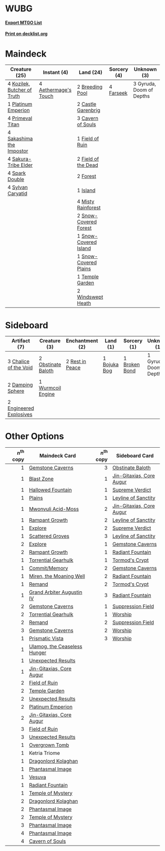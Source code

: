 # WUBG

#### [Export MTGO List](../collection/WUBG/WUBG.txt)
#### [Print on decklist.org](http://decklist.org/?deckmain=4%09Aethermage's%20Touch%0A2%09Breeding%20Pool%0A2%09Castle%20Garenbrig%0A3%09Cavern%20of%20Souls%0A4%09Farseek%0A1%09Field%20of%20Ruin%0A2%09Field%20of%20the%20Dead%0A2%09Forest%0A3%09Gyruda,%20Doom%20of%20Depths%0A1%09Island%0A4%09Kozilek,%20Butcher%20of%20Truth%0A4%09Misty%20Rainforest%0A1%09Platinum%20Emperion%0A4%09Primeval%20Titan%0A4%09Sakashima%20the%20Impostor%0A4%09Sakura-Tribe%20Elder%0A2%09Snow-Covered%20Forest%0A1%09Snow-Covered%20Island%0A1%09Snow-Covered%20Plains%0A4%09Spark%20Double%0A4%09Sylvan%20Caryatid%0A1%09Temple%20Garden%0A2%09Windswept%20Heath&deckside=1%09Bojuka%20Bog%0A1%09Broken%20Bond%0A3%09Chalice%20of%20the%20Void%0A2%09Damping%20Sphere%0A2%09Engineered%20Explosives%0A1%09Gyruda,%20Doom%20of%20Depths%0A2%09Obstinate%20Baloth%0A2%09Rest%20in%20Peace%0A1%09Wurmcoil%20Engine)
# Maindeck

|                                            Creature (25)                                             |                                          Instant (4)                                          |                                           Land (24)                                            |                                    Sorcery (4)                                     |      Unknown (3)       |
|------------------------------------------------------------------------------------------------------|-----------------------------------------------------------------------------------------------|------------------------------------------------------------------------------------------------|------------------------------------------------------------------------------------|------------------------|
|4 [Kozilek, Butcher of Truth](http://gatherer.wizards.com/Pages/Card/Details.aspx?multiverseid=397668)|4 [Aethermage's Touch](http://gatherer.wizards.com/Pages/Card/Details.aspx?multiverseid=376240)|2 [Breeding Pool](http://gatherer.wizards.com/Pages/Card/Details.aspx?multiverseid=97088)       |4 [Farseek](http://gatherer.wizards.com/Pages/Card/Details.aspx?multiverseid=420766)|3 Gyruda, Doom of Depths|
|1 [Platinum Emperion](http://gatherer.wizards.com/Pages/Card/Details.aspx?multiverseid=457134)        |                                                                                               |2 [Castle Garenbrig](http://gatherer.wizards.com/Pages/Card/Details.aspx?multiverseid=473202)   |                                                                                    |                        |
|4 [Primeval Titan](http://gatherer.wizards.com/Pages/Card/Details.aspx?multiverseid=438749)           |                                                                                               |3 [Cavern of Souls](http://gatherer.wizards.com/Pages/Card/Details.aspx?multiverseid=278058)    |                                                                                    |                        |
|4 [Sakashima the Impostor](http://gatherer.wizards.com/Pages/Card/Details.aspx?multiverseid=74509)    |                                                                                               |1 [Field of Ruin](http://gatherer.wizards.com/Pages/Card/Details.aspx?multiverseid=435415)      |                                                                                    |                        |
|4 [Sakura-Tribe Elder](http://gatherer.wizards.com/Pages/Card/Details.aspx?multiverseid=220582)       |                                                                                               |2 [Field of the Dead](http://gatherer.wizards.com/Pages/Card/Details.aspx?multiverseid=467001)  |                                                                                    |                        |
|4 [Spark Double](http://gatherer.wizards.com/Pages/Card/Details.aspx?multiverseid=460995)             |                                                                                               |2 [Forest](http://gatherer.wizards.com/Pages/Card/Details.aspx?multiverseid=439860)             |                                                                                    |                        |
|4 [Sylvan Caryatid](http://gatherer.wizards.com/Pages/Card/Details.aspx?multiverseid=373624)          |                                                                                               |1 [Island](http://gatherer.wizards.com/Pages/Card/Details.aspx?multiverseid=439857)             |                                                                                    |                        |
|                                                                                                      |                                                                                               |4 [Misty Rainforest](http://gatherer.wizards.com/Pages/Card/Details.aspx?multiverseid=405102)   |                                                                                    |                        |
|                                                                                                      |                                                                                               |2 [Snow-Covered Forest](http://gatherer.wizards.com/Pages/Card/Details.aspx?multiverseid=121192)|                                                                                    |                        |
|                                                                                                      |                                                                                               |1 [Snow-Covered Island](http://gatherer.wizards.com/Pages/Card/Details.aspx?multiverseid=121130)|                                                                                    |                        |
|                                                                                                      |                                                                                               |1 [Snow-Covered Plains](http://gatherer.wizards.com/Pages/Card/Details.aspx?multiverseid=121267)|                                                                                    |                        |
|                                                                                                      |                                                                                               |1 [Temple Garden](http://gatherer.wizards.com/Pages/Card/Details.aspx?multiverseid=405112)      |                                                                                    |                        |
|                                                                                                      |                                                                                               |2 [Windswept Heath](http://gatherer.wizards.com/Pages/Card/Details.aspx?multiverseid=405115)    |                                                                                    |                        |


# Sideboard

|                                          Artifact (7)                                           |                                        Creature (3)                                         |                                     Enchantment (2)                                      |                                       Land (1)                                        |                                      Sorcery (1)                                       |      Unknown (1)       |
|-------------------------------------------------------------------------------------------------|---------------------------------------------------------------------------------------------|------------------------------------------------------------------------------------------|---------------------------------------------------------------------------------------|----------------------------------------------------------------------------------------|------------------------|
|3 [Chalice of the Void](http://gatherer.wizards.com/Pages/Card/Details.aspx?multiverseid=442211) |2 [Obstinate Baloth](http://gatherer.wizards.com/Pages/Card/Details.aspx?multiverseid=438745)|2 [Rest in Peace](http://gatherer.wizards.com/Pages/Card/Details.aspx?multiverseid=442021)|1 [Bojuka Bog](http://gatherer.wizards.com/Pages/Card/Details.aspx?multiverseid=376269)|1 [Broken Bond](http://gatherer.wizards.com/Pages/Card/Details.aspx?multiverseid=443045)|1 Gyruda, Doom of Depths|
|2 [Damping Sphere](http://gatherer.wizards.com/Pages/Card/Details.aspx?multiverseid=443101)      |1 [Wurmcoil Engine](http://gatherer.wizards.com/Pages/Card/Details.aspx?multiverseid=389756) |                                                                                          |                                                                                       |                                                                                        |                        |
|2 [Engineered Explosives](http://gatherer.wizards.com/Pages/Card/Details.aspx?multiverseid=50139)|                                                                                             |                                                                                          |                                                                                       |                                                                                        |                        |


# Other Options

|*n*<sup>th</sup> copy|                                             Maindeck Card                                             |*n*<sup>th</sup> copy|                                          Sideboard Card                                           |
|--------------------:|-------------------------------------------------------------------------------------------------------|--------------------:|---------------------------------------------------------------------------------------------------|
|                    1|[Gemstone Caverns](http://gatherer.wizards.com/Pages/Card/Details.aspx?multiverseid=122094)            |                    3|[Obstinate Baloth](http://gatherer.wizards.com/Pages/Card/Details.aspx?multiverseid=438745)        |
|                    1|[Blast Zone](http://gatherer.wizards.com/Pages/Card/Details.aspx?multiverseid=461171)                  |                    1|[Jin-Gitaxias, Core Augur](http://gatherer.wizards.com/Pages/Card/Details.aspx?multiverseid=438628)|
|                    1|[Hallowed Fountain](http://gatherer.wizards.com/Pages/Card/Details.aspx?multiverseid=97071)            |                    1|[Supreme Verdict](http://gatherer.wizards.com/Pages/Card/Details.aspx?multiverseid=438776)         |
|                    1|[Plains](http://gatherer.wizards.com/Pages/Card/Details.aspx?multiverseid=439856)                      |                    1|[Leyline of Sanctity](http://gatherer.wizards.com/Pages/Card/Details.aspx?multiverseid=204993)     |
|                    1|[Mwonvuli Acid-Moss](http://gatherer.wizards.com/Pages/Card/Details.aspx?multiverseid=118888)          |                    2|[Jin-Gitaxias, Core Augur](http://gatherer.wizards.com/Pages/Card/Details.aspx?multiverseid=438628)|
|                    1|[Rampant Growth](http://gatherer.wizards.com/Pages/Card/Details.aspx?multiverseid=129690)              |                    2|[Leyline of Sanctity](http://gatherer.wizards.com/Pages/Card/Details.aspx?multiverseid=204993)     |
|                    1|[Explore](http://gatherer.wizards.com/Pages/Card/Details.aspx?multiverseid=451098)                     |                    2|[Supreme Verdict](http://gatherer.wizards.com/Pages/Card/Details.aspx?multiverseid=438776)         |
|                    1|[Scattered Groves](http://gatherer.wizards.com/Pages/Card/Details.aspx?multiverseid=426949)            |                    3|[Leyline of Sanctity](http://gatherer.wizards.com/Pages/Card/Details.aspx?multiverseid=204993)     |
|                    2|[Explore](http://gatherer.wizards.com/Pages/Card/Details.aspx?multiverseid=451098)                     |                    1|[Gemstone Caverns](http://gatherer.wizards.com/Pages/Card/Details.aspx?multiverseid=122094)        |
|                    2|[Rampant Growth](http://gatherer.wizards.com/Pages/Card/Details.aspx?multiverseid=129690)              |                    1|[Radiant Fountain](http://gatherer.wizards.com/Pages/Card/Details.aspx?multiverseid=438810)        |
|                    1|[Torrential Gearhulk](http://gatherer.wizards.com/Pages/Card/Details.aspx?multiverseid=417640)         |                    1|[Tormod's Crypt](http://gatherer.wizards.com/Pages/Card/Details.aspx?multiverseid=389723)          |
|                    1|[Commit/Memory](http://gatherer.wizards.com/Pages/Card/Details.aspx?multiverseid=426913)               |                    2|[Gemstone Caverns](http://gatherer.wizards.com/Pages/Card/Details.aspx?multiverseid=122094)        |
|                    1|[Miren, the Moaning Well](http://gatherer.wizards.com/Pages/Card/Details.aspx?multiverseid=88807)      |                    2|[Radiant Fountain](http://gatherer.wizards.com/Pages/Card/Details.aspx?multiverseid=438810)        |
|                    1|[Remand](http://gatherer.wizards.com/Pages/Card/Details.aspx?multiverseid=380255)                      |                    2|[Tormod's Crypt](http://gatherer.wizards.com/Pages/Card/Details.aspx?multiverseid=389723)          |
|                    1|[Grand Arbiter Augustin IV](http://gatherer.wizards.com/Pages/Card/Details.aspx?multiverseid=107329)   |                    3|[Radiant Fountain](http://gatherer.wizards.com/Pages/Card/Details.aspx?multiverseid=438810)        |
|                    2|[Gemstone Caverns](http://gatherer.wizards.com/Pages/Card/Details.aspx?multiverseid=122094)            |                    1|[Suppression Field](http://gatherer.wizards.com/Pages/Card/Details.aspx?multiverseid=83617)        |
|                    2|[Torrential Gearhulk](http://gatherer.wizards.com/Pages/Card/Details.aspx?multiverseid=417640)         |                    1|[Worship](http://gatherer.wizards.com/Pages/Card/Details.aspx?multiverseid=25553)                  |
|                    2|[Remand](http://gatherer.wizards.com/Pages/Card/Details.aspx?multiverseid=380255)                      |                    2|[Suppression Field](http://gatherer.wizards.com/Pages/Card/Details.aspx?multiverseid=83617)        |
|                    3|[Gemstone Caverns](http://gatherer.wizards.com/Pages/Card/Details.aspx?multiverseid=122094)            |                    2|[Worship](http://gatherer.wizards.com/Pages/Card/Details.aspx?multiverseid=25553)                  |
|                    1|[Prismatic Vista](http://gatherer.wizards.com/Pages/Card/Details.aspx?multiverseid=464193)             |                    3|[Worship](http://gatherer.wizards.com/Pages/Card/Details.aspx?multiverseid=25553)                  |
|                    1|[Ulamog, the Ceaseless Hunger](http://gatherer.wizards.com/Pages/Card/Details.aspx?multiverseid=402079)|                     |                                                                                                   |
|                    1|[Unexpected Results](http://gatherer.wizards.com/Pages/Card/Details.aspx?multiverseid=366248)          |                     |                                                                                                   |
|                    1|[Jin-Gitaxias, Core Augur](http://gatherer.wizards.com/Pages/Card/Details.aspx?multiverseid=438628)    |                     |                                                                                                   |
|                    2|[Field of Ruin](http://gatherer.wizards.com/Pages/Card/Details.aspx?multiverseid=435415)               |                     |                                                                                                   |
|                    2|[Temple Garden](http://gatherer.wizards.com/Pages/Card/Details.aspx?multiverseid=405112)               |                     |                                                                                                   |
|                    2|[Unexpected Results](http://gatherer.wizards.com/Pages/Card/Details.aspx?multiverseid=366248)          |                     |                                                                                                   |
|                    2|[Platinum Emperion](http://gatherer.wizards.com/Pages/Card/Details.aspx?multiverseid=457134)           |                     |                                                                                                   |
|                    2|[Jin-Gitaxias, Core Augur](http://gatherer.wizards.com/Pages/Card/Details.aspx?multiverseid=438628)    |                     |                                                                                                   |
|                    3|[Field of Ruin](http://gatherer.wizards.com/Pages/Card/Details.aspx?multiverseid=435415)               |                     |                                                                                                   |
|                    3|[Unexpected Results](http://gatherer.wizards.com/Pages/Card/Details.aspx?multiverseid=366248)          |                     |                                                                                                   |
|                    1|[Overgrown Tomb](http://gatherer.wizards.com/Pages/Card/Details.aspx?multiverseid=405103)              |                     |                                                                                                   |
|                    1|Ketria Triome                                                                                          |                     |                                                                                                   |
|                    1|[Dragonlord Kolaghan](http://gatherer.wizards.com/Pages/Card/Details.aspx?multiverseid=394548)         |                     |                                                                                                   |
|                    1|[Phantasmal Image](http://gatherer.wizards.com/Pages/Card/Details.aspx?multiverseid=220099)            |                     |                                                                                                   |
|                    1|[Vesuva](http://gatherer.wizards.com/Pages/Card/Details.aspx?multiverseid=113543)                      |                     |                                                                                                   |
|                    1|[Radiant Fountain](http://gatherer.wizards.com/Pages/Card/Details.aspx?multiverseid=438810)            |                     |                                                                                                   |
|                    1|[Temple of Mystery](http://gatherer.wizards.com/Pages/Card/Details.aspx?multiverseid=373571)           |                     |                                                                                                   |
|                    2|[Dragonlord Kolaghan](http://gatherer.wizards.com/Pages/Card/Details.aspx?multiverseid=394548)         |                     |                                                                                                   |
|                    2|[Phantasmal Image](http://gatherer.wizards.com/Pages/Card/Details.aspx?multiverseid=220099)            |                     |                                                                                                   |
|                    2|[Temple of Mystery](http://gatherer.wizards.com/Pages/Card/Details.aspx?multiverseid=373571)           |                     |                                                                                                   |
|                    3|[Phantasmal Image](http://gatherer.wizards.com/Pages/Card/Details.aspx?multiverseid=220099)            |                     |                                                                                                   |
|                    4|[Phantasmal Image](http://gatherer.wizards.com/Pages/Card/Details.aspx?multiverseid=220099)            |                     |                                                                                                   |
|                    4|[Cavern of Souls](http://gatherer.wizards.com/Pages/Card/Details.aspx?multiverseid=278058)             |                     |                                                                                                   |

